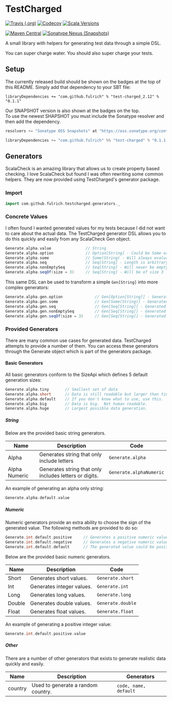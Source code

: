 # TestCharged
[![Travis (.org)](https://img.shields.io/travis/fulrich/TestCharged.svg?style=flat-square)](https://travis-ci.org/fulrich/TestCharged)
[![Codecov](https://img.shields.io/codecov/c/github/fulrich/TestCharged.svg?style=flat-square)](https://codecov.io/gh/fulrich/TestCharged)
[![Scala Versions](https://img.shields.io/badge/scala-2.11%20%7C%202.12-blue.svg?style=flat-square)](https://github.com/fulrich/TestCharged/blob/455d73f549c5edd0d71d2d13748cd8c458483d20/build.sbt#L3)


[![Maven Central](https://img.shields.io/maven-central/v/com.github.fulrich/test-charged_2.12.svg?style=flat-square)](https://search.maven.org/artifact/com.github.fulrich/test-charged_2.12/0.1.1/jar)
[![Sonatype Nexus (Snapshots)](https://img.shields.io/nexus/s/https/oss.sonatype.org/com.github.fulrich/test-charged_2.12.svg?style=flat-square)](https://oss.sonatype.org/content/repositories/snapshots/com/github/fulrich/test-charged_2.12/)

A small library with helpers for generating test data through a simple DSL.

You can super charge water.  You should also super charge your tests.

## Setup
The currently released build should be shown on the badges at the top of this README.
Simply add that dependency to your SBT file:

`libraryDependencies += "com.github.fulrich" % "test-charged_2.12" % "0.1.1"`

Our SNAPSHOT version is also shown at the badges on the top.  
To use the newest SHAPSHOT you must include the Sonatype resolver and then add the dependency.

```scala
resolvers += "Sonatype OSS Snapshots" at "https://oss.sonatype.org/content/repositories/snapshots"

libraryDependencies += "com.github.fulrich" %% "test-charged" % "0.1.1-SNAPSHOT" % "test"
```

## Generators
ScalaCheck is an amazing library that allows us to create property based checking. 
I love ScalaCheck but found I was often rewriting some common helpers.
They are now provided using TestCharged's generator package.

### Import
```scala
import com.github.fulrich.testcharged.generators._
```

### Concrete Values
I often found I wanted generated values for my tests because I did not want to care about the actual data. The TestCharged generator DSL allows you to do this quickly and easily from any ScalaCheck Gen object.

```scala
Generate.alpha.value               // String
Generate.alpha.option              // Option[String] - Could be Some or None
Generate.alpha.some                // Some(String) - Will always evaluate to Some
Generate.alpha.seq                 // Seq[String] - Length is arbitrary
Generate.alpha.nonEmptySeq         // Seq[String] - Will never be empty
Generate.alpha.seqOf(size = 3)     // Seq[String] - Will be of size 3
``` 

This same DSL can be used to transform a simple `Gen[String]` into more complex generators:

```scala
Generate.alpha.gen.option              // Gen[Option[String]] - Generated option could be Some or None
Generate.alpha.gen.some                // Gen[Some(String)] - Generated option will always evaluate to Some
Generate.alpha.gen.seq                 // Gen[Seq[String]] - Generated sequence's length is arbitrary
Generate.alpha.gen.nonEmptySeq         // Gen[Seq[String]] - Generated sequence will never be empty
Generate.alpha.gen.seqOf(size = 3)     // Gen[Seq[String]] - Generated sequence will be of size 3
```

### Provided Generators
There are many common use cases for generated data.  TestCharged attempts to provide a number of them.
You can access these generators through the Generate object which is part of the generators package.

#### Basic Generators
All basic generators conform to the SizeApi which defines 5 default generation sizes:

```scala
Generate.alpha.tiny       // Smallest set of data
Generate.alpha.short      // Data is still readable but larger than tiny.
Generate.alpha.default    // If you don't know what to use, use this.
Generate.alpha.big        // Data is big.  Not human readable.
Generate.alpha.huge       // Largest possible data generation.
```

##### String
Below are the provided basic string generators.

| Name          | Description                                            | Code                    |
| ------------- | ------------------------------------------------------ | ----------------------- |
| Alpha         | Generates string that only include letters             | `Generate.alpha`        |
| Alpha Numeric | Generates string that only includes letters or digits. | `Generate.alphaNumeric` |

An example of generating an alpha only string:
```scala
Generate.alpha.default.value
```

##### Numeric
Numeric generators provide an extra ability to choose the sign of the generated value.
The following methods are provided to do so:

```scala
Generate.int.default.positive     // Generates a positive numeric value.
Generate.int.default.negative     // Generates a negative numeric value.
Generate.int.default.default      // The generated value could be positive or negative.
```

Below are the provided basic numeric generators.

| Name   | Description               | Code              |
| ------ | ------------------------- | ----------------- |
| Short  | Generates short values.   | `Generate.short`  |
| Int    | Generates integer values. | `Generate.int`    |
| Long   | Generates long values.    | `Generate.long`   |
| Double | Generates double values.  | `Generate.double` |
| Float  | Generates float values.   | `Generate.float`  |

An example of generating a positive integer value:
```scala
Generate.int.default.positive.value
```

##### Other
There are a number of other generators that exists to generate realistic data quickly and easily.

| Name    | Description                        | Generators            |
| ------- | ---------------------------------- | --------------------- |
| country | Used to generate a random country. | `code, name, default` |
